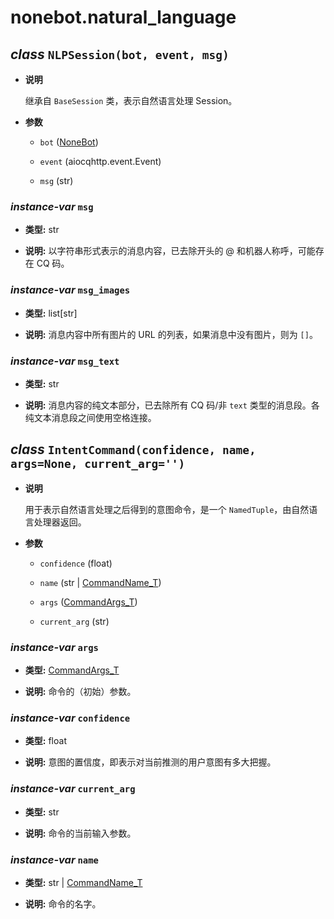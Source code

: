 # nonebot.natural_language

## _class_ `NLPSession(bot, event, msg)`

- **说明**

  继承自 `BaseSession` 类，表示自然语言处理 Session。

- **参数**

  - `bot` ([NoneBot](./index.md#class-nonebot-config-object-none))

  - `event` (aiocqhttp.event.Event)

  - `msg` (str)

### _instance-var_ `msg`

- **类型:** str

- **说明:** 以字符串形式表示的消息内容，已去除开头的 @ 和机器人称呼，可能存在 CQ 码。

### _instance-var_ `msg_images`

- **类型:** list[str]

- **说明:** 消息内容中所有图片的 URL 的列表，如果消息中没有图片，则为 `[]`。

### _instance-var_ `msg_text`

- **类型:** str

- **说明:** 消息内容的纯文本部分，已去除所有 CQ 码/非 `text` 类型的消息段。各纯文本消息段之间使用空格连接。

## _class_ `IntentCommand(confidence, name, args=None, current_arg='')` <Badge text="1.2.0+"/>

- **说明**

  用于表示自然语言处理之后得到的意图命令，是一个 `NamedTuple`，由自然语言处理器返回。

- **参数**

  - `confidence` (float)

  - `name` (str | [CommandName_T](./typing.md#var-commandname-t))

  - `args` ([CommandArgs_T](./typing.md#var-commandargs-t))

  - `current_arg` (str)

### _instance-var_ `args`

- **类型:** [CommandArgs_T](./typing.md#var-commandargs-t)

- **说明:** 命令的（初始）参数。

### _instance-var_ `confidence`

- **类型:** float

- **说明:** 意图的置信度，即表示对当前推测的用户意图有多大把握。

### _instance-var_ `current_arg`

- **类型:** str

- **说明:** 命令的当前输入参数。

### _instance-var_ `name`

- **类型:** str | [CommandName_T](./typing.md#var-commandname-t)

- **说明:** 命令的名字。